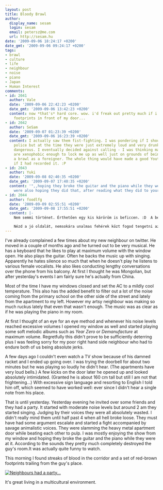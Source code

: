 ```yaml
---
layout: post
title: Bloody Brawl
author:
  display_name: sesam
  login: sesam
  email: petersz@me.com
  url: http://sesam.hu
date: '2009-09-06 18:24:17 +0200'
date_gmt: '2009-09-06 09:24:17 +0200'
tags:
- brawl
- culture
- life
- neighbour
- noise
- piano
- Japan
- Human Interest
comments:
- id: 2041
  author: Vale
  date: '2009-09-06 22:42:23 +0200'
  date_gmt: '2009-09-06 13:42:23 +0200'
  content: now *that's* hard core. wow. i'd freak out pretty much if i found bloody
    footprints in front of my door...
- id: 2042
  author: SeSam
  date: '2009-09-07 01:23:39 +0200'
  date_gmt: '2009-09-06 16:23:39 +0200'
  content: I actually saw them fist-fighting. I was pondering if I should call the
    police but at the time they were just extremely loud and very drunk, didn't seem
    dangerous. I eventually decided against calling - I was thinking maybe the Japanese
    are xenophobic enough to lock me up as well just on grounds of being present at
    a brawl as a foreigner. The whole thing would have made a good Youtube video though
    if I had recorded it. :P
- id: 2043
  author: Yuki
  date: '2009-09-08 02:40:35 +0200'
  date_gmt: '2009-09-07 17:40:35 +0200'
  content: '",,hoping they broke the guitar and the piano while they were at it" we
    were also hoping they did that, after reading what they did to your nerves'
- id: 2044
  author: foodlfg
  date: '2009-09-09 02:55:51 +0200'
  date_gmt: '2009-09-08 17:55:51 +0200'
  content: |-
    Nem semmi történet. Érthetően egy kis káröröm is beficcen. :D  A bejegyzés elején még nem gondoltam volna, hogy verekedéssé fajulnak a dolgok.

    Nézd a jó oldalát, nemsokára unalmas fehérek közt fogod tengetni az idődet. :D
---
```


I've already complained a few times about my new neighbour on twitter. He moved in a couple of months ago and he turned out to be very musical. He has a keyboard that he likes to play at maximum volume with the window open. He also plays the guitar. Often he backs the music up with singing. Apparently he hates silence so much that when he doesn't play he listens to various female vocalists. He also likes conducting lengthy conversations over the phone from his balcony. At first I thought he was Mongolian, but after yesterday's events I am fairly sure he's actually from China.

Most of the time I have my windows closed and set the AC to a mildly cool temperature. This also has the added benefit to filter out a lot of the noise coming from the primary school on the other side of the street and lately from the apartment to my left. However my artsy neighbour was making so much ruckus lately that even that wasn't enough. The music was as clear as if he was playing the piano in my room.

At first I thought of an eye for an eye method and whenever his noise levels reached excessive volumes I opened my window as well and started playing some soft melodic albums such as _Year Zero_ or _Demanufacture_ at maximum volume. Regretfully this didn't prove to be sufficiently deterring plus I was feeling sorry for my poor right hand side neighbour who had to endure both of us being absolute jerks.

A few days ago I couldn't even watch a TV show because of his damned racket and I ended up going over. I was trying the doorbell for about two minutes but he was playing so loudly he didn't hear. (The apartments have very loud bells.) A few kicks on the door later he opened up and looked absolutely intimidated. (Granted he is about 160 cm tall but still I am not that frightening...) With excessive sign language and resorting to English I told him off, which seemed to have worked well: ever since I didn't hear a single note from his place.

That is until yesterday. Yesterday evening he invited over some friends and they had a party. It started with moderate noise levels but around 2 am they started singing. Judging by their voices they were all absolutely wasted. I didn't really mind them until half past 4 when all hell broke loose. They must have had some argument escalate and started a fight accompanied by savage animalistic voices. They were slamming the heavy metal apartment door while beating each other to pulp. I was mostly enjoying the show from my window and hoping they broke the guitar and the piano while they were at it. According to the sounds they pretty much completely destroyed the guy's room.It was actually quite funny to watch.

This morning I found streaks of blood in the corridor and a set of red-brown footprints trailing from the guy's place.

[![Neighbours had a party...](http://farm3.static.flickr.com/2562/3892392790_1c42d97401.jpg)](http://sesam.tumblr.com/post/181042512)

It's great living in a multicultural environment.
